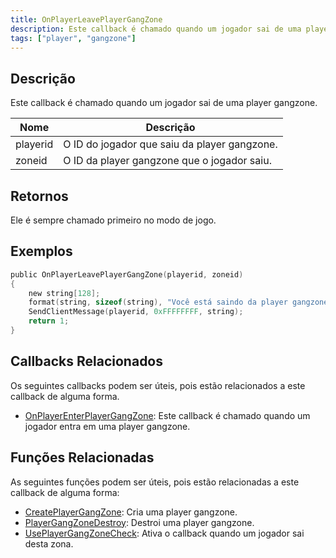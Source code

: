 ```yaml
---
title: OnPlayerLeavePlayerGangZone
description: Este callback é chamado quando um jogador sai de uma player gangzone.
tags: ["player", "gangzone"]
---
```


<VersionWarn version='omp v1.1.0.2612' />

## Descrição

Este callback é chamado quando um jogador sai de uma player gangzone.

| Nome     | Descrição                                         |
| -------- | ------------------------------------------------- |
| playerid | O ID do jogador que saiu da player gangzone.      |
| zoneid   | O ID da player gangzone que o jogador saiu.       |

## Retornos

Ele é sempre chamado primeiro no modo de jogo.

## Exemplos

```c
public OnPlayerLeavePlayerGangZone(playerid, zoneid)
{
    new string[128];
    format(string, sizeof(string), "Você está saindo da player gangzone %i", zoneid);
    SendClientMessage(playerid, 0xFFFFFFFF, string);
    return 1;
}
```

## Callbacks Relacionados

Os seguintes callbacks podem ser úteis, pois estão relacionados a este callback de alguma forma. 

- [OnPlayerEnterPlayerGangZone](OnPlayerEnterPlayerGangZone): Este callback é chamado quando um jogador entra em uma player gangzone. 

## Funções Relacionadas

As seguintes funções podem ser úteis, pois estão relacionadas a este callback de alguma forma:

- [CreatePlayerGangZone](../functions/CreatePlayerGangZone): Cria uma player gangzone.
- [PlayerGangZoneDestroy](../functions/PlayerGangZoneDestroy): Destroi uma player gangzone.
- [UsePlayerGangZoneCheck](../functions/UsePlayerGangZoneCheck): Ativa o callback quando um jogador sai desta zona.